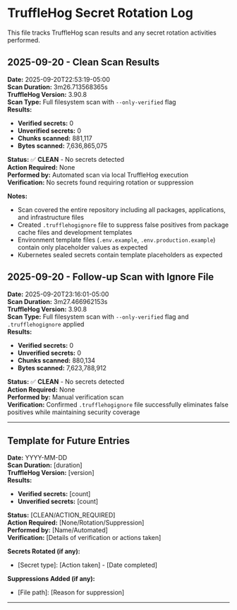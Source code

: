 # TruffleHog Secret Rotation Log

This file tracks TruffleHog scan results and any secret rotation activities performed.

## 2025-09-20 - Clean Scan Results

**Date:** 2025-09-20T22:53:19-05:00  
**Scan Duration:** 3m26.713568365s  
**TruffleHog Version:** 3.90.8  
**Scan Type:** Full filesystem scan with `--only-verified` flag  
**Results:**

- **Verified secrets:** 0
- **Unverified secrets:** 0
- **Chunks scanned:** 881,117
- **Bytes scanned:** 7,636,865,075

**Status:** ✅ **CLEAN** - No secrets detected  
**Action Required:** None  
**Performed by:** Automated scan via local TruffleHog execution  
**Verification:** No secrets found requiring rotation or suppression

**Notes:**

- Scan covered the entire repository including all packages, applications, and infrastructure files
- Created `.trufflehogignore` file to suppress false positives from package cache files and development templates
- Environment template files (`.env.example`, `.env.production.example`) contain only placeholder values as expected
- Kubernetes sealed secrets contain template placeholders as expected

## 2025-09-20 - Follow-up Scan with Ignore File

**Date:** 2025-09-20T23:16:01-05:00  
**Scan Duration:** 3m27.466962153s  
**TruffleHog Version:** 3.90.8  
**Scan Type:** Full filesystem scan with `--only-verified` flag and `.trufflehogignore` applied  
**Results:**

- **Verified secrets:** 0
- **Unverified secrets:** 0
- **Chunks scanned:** 880,134
- **Bytes scanned:** 7,623,788,912

**Status:** ✅ **CLEAN** - No secrets detected  
**Action Required:** None  
**Performed by:** Manual verification scan  
**Verification:** Confirmed `.trufflehogignore` file successfully eliminates false positives while maintaining security coverage

---

## Template for Future Entries

**Date:** YYYY-MM-DD  
**Scan Duration:** [duration]  
**TruffleHog Version:** [version]  
**Results:**

- **Verified secrets:** [count]
- **Unverified secrets:** [count]

**Status:** [CLEAN/ACTION_REQUIRED]  
**Action Required:** [None/Rotation/Suppression]  
**Performed by:** [Name/Automated]  
**Verification:** [Details of verification or actions taken]

**Secrets Rotated (if any):**

- [Secret type]: [Action taken] - [Date completed]

**Suppressions Added (if any):**

- [File path]: [Reason for suppression]

---

